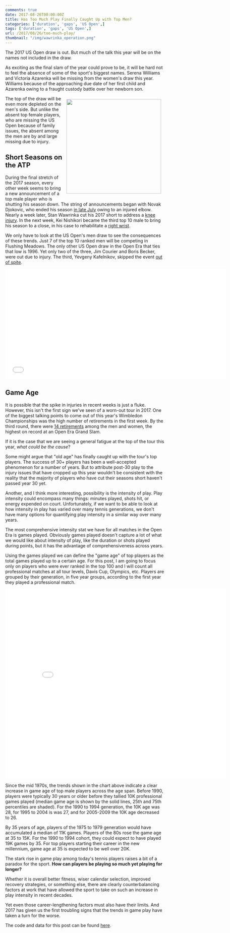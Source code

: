 ```yaml
---
comments: true
date: 2017-08-26T00:00:00Z
title: Has Too Much Play Finally Caught Up with Top Men?
categories: ['duration', 'gaps', 'US Open',]
tags: ['duration', 'gaps', 'US Open',]
url: /2017/08/26/too-much-play/
thumbnail: "/img/wawrinka_operation.png"
---
```



The 2017 US Open draw is out. But much of the talk this year will be on the names not included in the draw.

<!--more-->


As exciting as the final slam of the year could prove to be, it will be hard not to feel the absence of some of the sport's biggest names. Serena Williams and Victoria Azarenka will be missing from the women's draw this year. Williams because of the approaching due date of her first child and Azarenka owing to a fraught custody battle over her newborn son.

<div style="float:right;padding:2%;">
<img src="/img/wawrinka_operation.png" width=300 />
</div>

The top of the draw will be even more depleted on the men's side. But unlike the absent top female players, who are missing the US Open because of family issues, the absent among the men are by and large missing due to injury.

## Short Seasons on the ATP

During the final stretch of the 2017 season, every other week seems to bring a new announcement of a top male player who is shutting his season down. The string of announcements began with Novak Djokovic, who ended his season [in late July](http://www.atpworldtour.com/en/news/djokovic-elbow-us-summer-swing-2017-announcement) owing to an injured elbow. Nearly a week later, Stan Wawrinka cut his 2017 short to address a [knee injury](http://www.atpworldtour.com/en/news/wawrinka-ends-2017-season-due-to-knee-injury). In the next week, Kei Nishikori became the third top 10 male to bring his season to a close, in his case to rehabilitate a [right wrist](http://www.atpworldtour.com/en/news/nishikori-right-elbow-ends-2017-season). 

We only have to look at the US Open's men draw to see the consequences of these trends. Just 7 of the top 10 ranked men will be competing in Flushing Meadows. The only other US Open draw in the Open Era that ties that low is 1996. Yet only two of the three, Jim Courier and Boris Becker, were out due to injury. The third, Yevgeny Kafelnikov, skipped the event [out of spite](http://www.nytimes.com/1996/08/26/sports/the-open-gets-ugly-and-it-hasn-t-even-started-yet.html?mcubz=1).  


<iframe width="700" height="350" frameborder="0" scrolling="no" src="//plot.ly/~on-the-t/1460.embed"></iframe>

## Game Age


It is possible that the spike in injuries in recent weeks is just a fluke. However, this isn't the first sign we've seen of a worn-out tour in 2017. One of the biggest talking points to come out of this year's Wimbledon Championships was the high number of retirements in the first week. By the third round, there were [14 retirements](https://www.thenational.ae/sport/tennis/novak-djokovic-struts-his-stuff-at-us-open-1.451618) among the men and women, the highest on record at an Open Era Grand Slam. 

If it is the case that we are seeing a general fatigue at the top of the tour this year, <i>what could be the cause</i>?


Some might argue that "old age" has finally caught up with the tour's top players. The success of 30+ players has been a well-accepted phenomenon for a number of years. But to attribute post-30 play to the injury issues that have cropped up this year wouldn't be consistent with the reality that the majority of players who have cut their seasons short haven't passed year 30 yet.

Another, and I think more interesting, possibility is the intensity of play. Play intensity could encompass many things: minutes played, shots hit, or energy expended on court. Unfortunately, if we want to be able to look at how intensity in play has varied over many tennis generations, we don't have many options for quantifying play intensity in a similar way over many years.

The most comprehensive intensity stat we have for all matches in the Open Era is games played. Obviously games played doesn't capture a lot of what we would like about intensity of play, like the duration or shots played during points, but it has the advantage of comprehensiveness across years.


Using the games played we can define the "game age" of top players as the total games played up to a certain age. For this post, I am going to focus only on players who were ever ranked in the top 100 and I will count all professional matches at all tour levels, Davis Cup, Olympics, etc. Players are grouped by their generation, in five year groups, according to the first year they played a professional match.

<iframe width="700" height="600" frameborder="0" scrolling="no" src="//plot.ly/~on-the-t/1462.embed"></iframe>

Since the mid 1970s, the trends shown in the chart above indicate a clear increase in game age of top male players across the age span. Before 1990, players were typically 30 years or older before they tallied 10K professional games played (median game age is shown by the solid lines, 25th and 75th percentiles are shaded). For the 1990 to 1994 generation, the 10K age was 28, for 1995 to 2004 is was 27, and for 2005-2009 the 10K age decreased to 26.


By 35 years of age, players of the 1975 to 1979 generation would have accumulated a median of 11K games. Players of the 80s rose the game age at 35 to 15K. For the 1990 to 1994 cohort, they could expect to have played 19K games by 35. For top players starting their career in the new millennium, game age at 35 is expected to be well over 20K.


The stark rise in game play among today's tennis players raises a bit of a paradox for the sport. **How can players be playing so much yet playing for longer?** 

Whether it is overall better fitness, wiser calendar selection, improved recovery strategies, or something else, there are clearly counterbalancing factors at work that have allowed the sport to take on such an increase in play intensity in recent decades. 

Yet even those career-lengthening factors must also have their limits. And 2017 has given us the first troubling signs that the trends in game play have taken a turn for the worse.

The code and data for this post can be found [here](https://github.com/skoval/sports-blog/tree/master/R).


